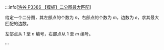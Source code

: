 :::info[[洛谷 P3386 【模板】二分图最大匹配](https://www.luogu.com.cn/problem/P3386)]

给定一个二分图，其左部点的个数为 $n$，右部点的个数为 $m$，边数为 $e$，求其最大匹配的边数。

左部点从 $1$ 至 $n$ 编号，右部点从 $1$ 至 $m$ 编号。

:::
